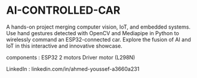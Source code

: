 # AI-CONTROLLED-CAR
A hands-on project merging computer vision, IoT, and embedded systems. Use hand gestures detected with OpenCV and Mediapipe in Python to wirelessly command an ESP32-connected car. Explore the fusion of AI and IoT in this interactive and innovative showcase.

components :
            ESP32
            2 motors
            Driver motor (L298N)

LinkedIn : linkedin.com/in/ahmed-youssef-a3660a231
